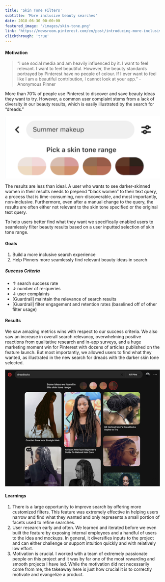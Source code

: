 ```yaml
---
title: 'Skin Tone Filters'
subtitle: 'More inclusive beauty searches'
date: 2018-06-30 00:00:00
featured_image: '/images/skin-tone.png'
link: 'https://newsroom.pinterest.com/en/post/introducing-more-inclusive-beauty-results'
clickthrough: 'true'
---
```


#### Motivation

> “I use social media and am heavily influenced by it. I want to feel relevant. I want to feel beautiful. However, the beauty standards portrayed by Pinterest have no people of colour. If I ever want to feel like I am a beautiful contribution, I cannot look at your app.” - Anonymous Pinner

More than 70% of people use Pinterest to discover and save beauty ideas they want to try. However, a common user complaint stems from a lack of diversity in our beauty results, which is easily illustrated by the search for “dreads.” 

<div class="gallery" data-columns="1">
	<img src="/images/skin-tones-1.png">
</div>

The results are less than ideal. A user who wants to see darker-skinned women in their results needs to prepend “black women” to their text query, a process that is time-consuming, non-discoverable, and most importantly, non-inclusive. Furthermore, even after a manual change to the query, the results are often either not relevant to the skin tone specified or the original text query. 

To help users better find what they want we specifically enabled users to seamlessly filter beauty results based on a user inputted selection of skin tone range.

#### Goals

1. Build a more inclusive search experience
2. Help Pinners more seamlessly find relevant beauty ideas in search

##### Success Criteria
* ↑ search success rate
* ↓ number of re-queries
* ↓ user complaints
* [Guardrail] maintain the relevance of search results
* [Guardrail] filter engagement and retention rates (baselined off of other filter usage)

#### Results

We saw amazing metrics wins with respect to our success criteria. We also saw an increase in overall search relevancy, overwhelming positive reactions from qualitative research and in-app surveys, and a huge marketing moment win for Pinterest with dozens of articles published on the feature launch. But most importantly, we allowed users to find what they wanted, as illustrated in the new search for dreads with the darker skin tone selected. 

<div class="gallery" data-columns="1">
	<img src="/images/skin-tone.png">
</div>

#### Learnings
1. There is a large opportunity to improve search by offering more customized filters. This feature was extremely effective in helping users narrow and find what they wanted and only represents a small portion of facets used to refine searches. 
2. User research early and often. We learned and iterated before we even built the feature by exposing internal employees and a handful of users to the idea and mockups. In general, it diversifies inputs to the project and can either challenge or support intuition quickly and with relatively low effort. 
3. Motivation is crucial. I worked with a team of extremely passionate people on this project and it was by far one of the most rewarding and smooth projects I have led. While the motivation did not necessarily come from me, the takeaway here is just how crucial it is to correctly motivate and evangelize a product. 

